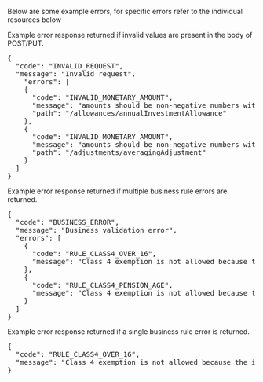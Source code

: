 Below are some example errors, for specific errors refer to the individual resources below 

Example error response returned if invalid values are present in the body of POST/PUT.
<pre class="snippet--block code_text">
{
  "code": "INVALID_REQUEST",
  "message": "Invalid request",
    "errors": [
    {
      "code": "INVALID_MONETARY_AMOUNT",
      "message": "amounts should be non-negative numbers with up to 2 decimal places",
      "path": "/allowances/annualInvestmentAllowance"
    },
    {
      "code": "INVALID_MONETARY_AMOUNT",
      "message": "amounts should be non-negative numbers with up to 2 decimal places",
      "path": "/adjustments/averagingAdjustment"
    }
  ]
}
</pre>


Example error response returned if multiple business rule errors are returned.
<pre class="snippet--block code_text">
{
  "code": "BUSINESS_ERROR",
  "message": "Business validation error",
  "errors": [
    {
      "code": "RULE_CLASS4_OVER_16",
      "message": "Class 4 exemption is not allowed because the individual's age is greater than or equal to 16 years old on the 6th April of the current tax year."
    },
    {
      "code": "RULE_CLASS4_PENSION_AGE",
      "message": "Class 4 exemption is not allowed because the individual's age is less than their State Pension age on the 6th April of the current tax year."
    }
  ]
}
</pre>

Example error response returned if a single business rule error is returned.
<pre class="snippet--block code_text">
{
  "code": "RULE_CLASS4_OVER_16",
  "message": "Class 4 exemption is not allowed because the individual's age is greater than or equal to 16 years old on the 6th April of the current tax year."
}
</pre>
